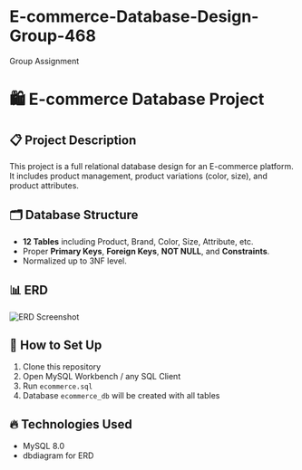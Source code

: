 # E-commerce-Database-Design-Group-468
Group Assignment

# 🛍️ E-commerce Database Project

## 📋 Project Description
This project is a full relational database design for an E-commerce platform. It includes product management, product variations (color, size), and product attributes.

## 🗂️ Database Structure
- **12 Tables** including Product, Brand, Color, Size, Attribute, etc.
- Proper **Primary Keys**, **Foreign Keys**, **NOT NULL**, and **Constraints**.
- Normalized up to 3NF level.

## 📊 ERD
![ERD Screenshot](https://dbdiagram.io/d/Ecommerce-680e380c1ca52373f588d374)

## 🚀 How to Set Up
1. Clone this repository
2. Open MySQL Workbench / any SQL Client
3. Run `ecommerce.sql`
4. Database `ecommerce_db` will be created with all tables

## 🔥 Technologies Used
- MySQL 8.0
- dbdiagram for ERD
  

